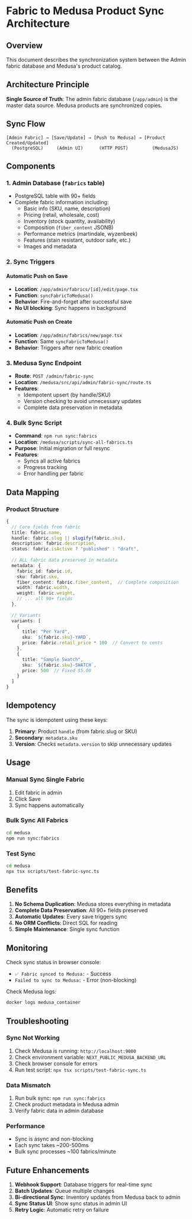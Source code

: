 # Fabric to Medusa Product Sync Architecture

## Overview

This document describes the synchronization system between the Admin fabric database and Medusa's product catalog.

## Architecture Principle

**Single Source of Truth**: The admin fabric database (`/app/admin`) is the master data source. Medusa products are synchronized copies.

## Sync Flow

```
[Admin Fabric] → [Save/Update] → [Push to Medusa] → [Product Created/Updated]
  (PostgreSQL)     (Admin UI)      (HTTP POST)         (MedusaJS)
```

## Components

### 1. Admin Database (`fabrics` table)
- PostgreSQL table with 90+ fields
- Complete fabric information including:
  - Basic info (SKU, name, description)
  - Pricing (retail, wholesale, cost)
  - Inventory (stock quantity, availability)
  - Composition (`fiber_content` JSONB)
  - Performance metrics (martindale, wyzenbeek)
  - Features (stain resistant, outdoor safe, etc.)
  - Images and metadata

### 2. Sync Triggers

#### Automatic Push on Save
- **Location**: `/app/admin/fabrics/[id]/edit/page.tsx`
- **Function**: `syncFabricToMedusa()`
- **Behavior**: Fire-and-forget after successful save
- **No UI blocking**: Sync happens in background

#### Automatic Push on Create
- **Location**: `/app/admin/fabrics/new/page.tsx`
- **Function**: Same `syncFabricToMedusa()`
- **Behavior**: Triggers after new fabric creation

### 3. Medusa Sync Endpoint
- **Route**: `POST /admin/fabric-sync`
- **Location**: `/medusa/src/api/admin/fabric-sync/route.ts`
- **Features**:
  - Idempotent upsert (by handle/SKU)
  - Version checking to avoid unnecessary updates
  - Complete data preservation in metadata

### 4. Bulk Sync Script
- **Command**: `npm run sync:fabrics`
- **Location**: `/medusa/scripts/sync-all-fabrics.ts`
- **Purpose**: Initial migration or full resync
- **Features**:
  - Syncs all active fabrics
  - Progress tracking
  - Error handling per fabric

## Data Mapping

### Product Structure
```typescript
{
  // Core fields from fabric
  title: fabric.name,
  handle: fabric.slug || slugify(fabric.sku),
  description: fabric.description,
  status: fabric.isActive ? "published" : "draft",
  
  // ALL fabric data preserved in metadata
  metadata: {
    fabric_id: fabric.id,
    sku: fabric.sku,
    fiber_content: fabric.fiber_content,  // Complete composition
    width: fabric.width,
    weight: fabric.weight,
    // ... all 90+ fields
  },
  
  // Variants
  variants: [
    {
      title: "Per Yard",
      sku: `${fabric.sku}-YARD`,
      price: fabric.retail_price * 100  // Convert to cents
    },
    {
      title: "Sample Swatch",
      sku: `${fabric.sku}-SWATCH`,
      price: 500  // Fixed $5.00
    }
  ]
}
```

## Idempotency

The sync is idempotent using these keys:
1. **Primary**: Product `handle` (from fabric.slug or SKU)
2. **Secondary**: `metadata.sku`
3. **Version**: Checks `metadata.version` to skip unnecessary updates

## Usage

### Manual Sync Single Fabric
1. Edit fabric in admin
2. Click Save
3. Sync happens automatically

### Bulk Sync All Fabrics
```bash
cd medusa
npm run sync:fabrics
```

### Test Sync
```bash
cd medusa
npx tsx scripts/test-fabric-sync.ts
```

## Benefits

1. **No Schema Duplication**: Medusa stores everything in metadata
2. **Complete Data Preservation**: All 90+ fields preserved
3. **Automatic Updates**: Every save triggers sync
4. **No ORM Conflicts**: Direct SQL for reading
5. **Simple Maintenance**: Single sync function

## Monitoring

Check sync status in browser console:
- `✅ Fabric synced to Medusa:` - Success
- `Failed to sync to Medusa:` - Error (non-blocking)

Check Medusa logs:
```bash
docker logs medusa_container
```

## Troubleshooting

### Sync Not Working
1. Check Medusa is running: `http://localhost:9000`
2. Check environment variable: `NEXT_PUBLIC_MEDUSA_BACKEND_URL`
3. Check browser console for errors
4. Run test script: `npx tsx scripts/test-fabric-sync.ts`

### Data Mismatch
1. Run bulk sync: `npm run sync:fabrics`
2. Check product metadata in Medusa admin
3. Verify fabric data in admin database

### Performance
- Sync is async and non-blocking
- Each sync takes ~200-500ms
- Bulk sync processes ~100 fabrics/minute

## Future Enhancements

1. **Webhook Support**: Database triggers for real-time sync
2. **Batch Updates**: Queue multiple changes
3. **Bi-directional Sync**: Inventory updates from Medusa back to admin
4. **Sync Status UI**: Show sync status in admin UI
5. **Retry Logic**: Automatic retry on failure